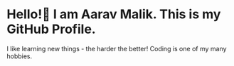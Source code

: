 # Hello!👋  I am Aarav Malik. This is my GitHub Profile.
I like learning new things - the harder the better!
Coding is one of my many hobbies.
